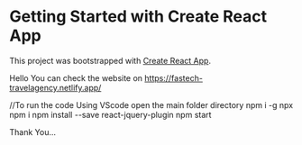 # Getting Started with Create React App

This project was bootstrapped with [Create React App](https://github.com/facebook/create-react-app).

Hello
You can check the website on https://fastech-travelagency.netlify.app/

//To run the code
Using VScode open the main folder directory
npm i -g npx
npm i
npm install --save react-jquery-plugin
npm start

Thank You...
